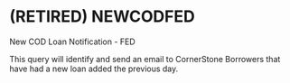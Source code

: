 # (RETIRED) NEWCODFED
New COD Loan Notification - FED

This query will identify and send an email to CornerStone Borrowers that have had a new loan added the previous day.

